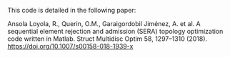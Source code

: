 This code is detailed in the following paper:

Ansola Loyola, R., Querin, O.M., Garaigordobil Jiménez, A. et al. A sequential element rejection and admission (SERA) topology optimization code written in Matlab. Struct Multidisc Optim 58, 1297–1310 (2018). https://doi.org/10.1007/s00158-018-1939-x
